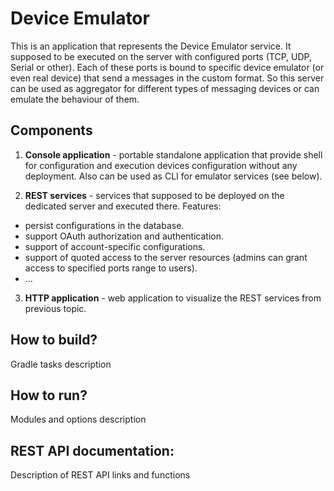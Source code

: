 # Device Emulator

This is an application that represents the Device Emulator service. It supposed to be executed on the server with configured ports (TCP, UDP, Serial or other). Each of these ports is bound to specific device emulator (or even real device) that send a messages in the custom format. So this server can be used as aggregator for different types of messaging devices or can emulate the behaviour of them.

## Components

1. **Console application** - portable standalone application that provide shell for configuration and execution devices configuration without any deployment. Also can be used as CLI for emulator services (see below).

2. **REST services** - services that supposed to be deployed on the dedicated server and executed there. Features:

  - persist configurations in the database.
  - support OAuth authorization and authentication.
  - support of account-specific configurations.
  - support of quoted access to the server resources (admins can grant access to specified ports range to users).
  - ...

3. **HTTP application** - web application to visualize the REST services from previous topic.

## How to build?

<TBD> Gradle tasks description

## How to run?

<TBD> Modules and options description

## REST API documentation:

<TBD> Description of REST API links and functions